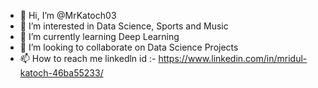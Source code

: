 - 👋 Hi, I’m @MrKatoch03
- 👀 I’m interested in Data Science, Sports and Music
- 🌱 I’m currently learning Deep Learning 
- 💞️ I’m looking to collaborate on Data Science Projects 
- 📫 How to reach me linkedln id :- https://www.linkedin.com/in/mridul-katoch-46ba55233/


